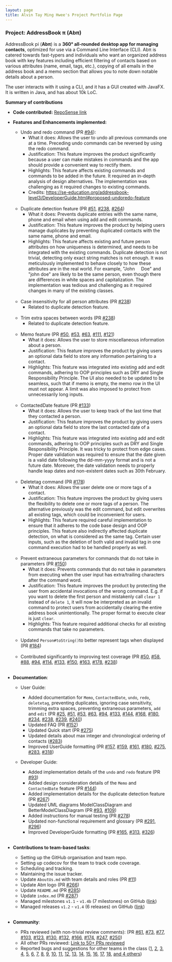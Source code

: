 ```yaml
---
layout: page
title: Alvin Tay Ming Hwee's Project Portfolio Page
---
```


### Project: AddressBook π (Abπ)

AddressBook pi (**Abπ**) is a **360° all-rounded desktop app for managing contacts**, optimized for use via a Command Line Interface (CLI). Abπ is catered towards fast-typers and individuals who want an organized address book with key features including efficient filtering of contacts based on various attributes (name, email, tags, etc.), copying of all emails in the address book and a memo section that allows you to note down notable details about a person. 

The user interacts with it using a CLI, and it has a GUI created with JavaFX. It is written in Java, and has about 10k LoC.

**Summary of contributions**

* **Code contributed:** [RepoSense link](https://nus-cs2103-ay2122s2.github.io/tp-dashboard/?search=atmh&breakdown=true&sort=groupTitle&sortWithin=title&since=2022-02-18&timeframe=commit&mergegroup=&groupSelect=groupByRepos&checkedFileTypes=docs~functional-code~test-code~other)

* **Features and Enhancements implemented:**

  * Undo and redo command (PR [\#94](https://github.com/AY2122S2-CS2103T-T17-4/tp/pull/94)):
    * What it does: Allows the user to undo all previous commands one at a time. Preceding undo commands can be reversed by using the redo command.
    * Justification: This feature improves the product significantly because a user can make mistakes in commands and the app should provide a convenient way to rectify them.
    * Highlights: This feature affects existing commands and commands to be added in the future. It required an in-depth analysis of design alternatives. The implementation was challenging as it required changes to existing commands.
    * Credits: https://se-education.org/addressbook-level3/DeveloperGuide.html#proposed-undoredo-feature
  <br><br>
  * Duplicate detection feature (PR [\#51](https://github.com/AY2122S2-CS2103T-T17-4/tp/pull/51), [\#238](https://github.com/AY2122S2-CS2103T-T17-4/tp/pull/238), [\#264](https://github.com/AY2122S2-CS2103T-T17-4/tp/pull/264))
    * What it does: Prevents duplicate entries with the same name, phone and email when using add and edit commands.
    * Justification: This feature improves the product by helping users manage duplicates by preventing duplicated contacts with the same name, phone and email.
    * Highlights: This feature affects existing and future person attributes on how uniqueness is determined, and needs to be integrated with the existing commands. Duplicate detection is not trivial, detecting only exact string matches is not enough. It was meticulously implemented to behave closely to how these attributes are in the real world. For example, "John &#160;&#160;&#160; Doe" and "john doe" are likely to be the same person, even though there are differences in white spaces and capitalization. The implementation was tedious and challenging as it required changes in many of the existing classes.
  <br><br>
  * Case insensitivity for all person attributes (PR [\#238](https://github.com/AY2122S2-CS2103T-T17-4/tp/pull/238))
    * Related to duplicate detection feature.
  <br><br>
  * Trim extra spaces between words (PR [\#238](https://github.com/AY2122S2-CS2103T-T17-4/tp/pull/238))
    * Related to duplicate detection feature.
  <br><br>
  * Memo feature (PR [\#50](https://github.com/AY2122S2-CS2103T-T17-4/tp/pull/50), [\#53](https://github.com/AY2122S2-CS2103T-T17-4/tp/pull/53), [\#63](https://github.com/AY2122S2-CS2103T-T17-4/tp/pull/63), [\#111](https://github.com/AY2122S2-CS2103T-T17-4/tp/pull/111), [\#121](https://github.com/AY2122S2-CS2103T-T17-4/tp/pull/121))
    * What it does: Allows the user to store miscellaneous information about a person.
    * Justification: This feature improves the product by giving users an optional data field to store any information pertaining to a contact. 
    * Highlights: This feature was integrated into existing add and edit commands, adhering to OOP principles such as DRY and Single Responsibility Principle. The UI also needed to be updated to be seamless, such that if memo is empty, the memo row in the UI must not appear. A limit was also imposed to protect from unnecessarily long inputs.
  <br><br>
  * ContactedDate feature (PR [\#133](https://github.com/AY2122S2-CS2103T-T17-4/tp/pull/133))
    * What it does: Allows the user to keep track of the last time that they contacted a person.
    * Justification: This feature improves the product by giving users an optional data field to store the last contacted date of a contact.
    * Highlights: This feature was integrated into existing add and edit commands, adhering to OOP principles such as DRY and Single Responsibility Principle. It was tricky to protect from edge cases. Proper date validation was required to ensure that the date given is a valid date following the dd-mm-yyyy format and is not a future date. Moreover, the date validation needs to properly handle leap dates and non-existent dates such as 30th February.
  <br><br>
  * Deletetag command (PR [\#178](https://github.com/AY2122S2-CS2103T-T17-4/tp/pull/178))
    * What it does: Allows the user delete one or more tags of a contact.
    * Justification: This feature improves the product by giving users the flexibility to delete one or more tags of a person. The alternative previously was the edit command, but edit overwrites all existing tags, which could be inconvenient for users. 
    * Highlights: This feature required careful implementation to ensure that it adheres to the code base design and OOP principles. This feature also indirectly affected duplicate detection, on what is considered as the same tag. Certain user inputs, such as the deletion of both valid and invalid tag in one command execution had to be handled properly as well. 
  <br><br>
  * Prevent extraneous parameters for commands that do not take in parameters (PR [\#150](https://github.com/AY2122S2-CS2103T-T17-4/tp/pull/150))
    * What it does: Prevents commands that do not take in parameters from executing when the user input has extra/trailing characters after the command word.
    * Justification: This feature improves the product by protecting the user from accidental invocations of the wrong command. E.g. if you want to delete the first person and mistakenly call `clear 1` instead of `delete 1`, it will now be interpreted as an invalid command to protect users from accidentally clearing the entire address book unintentionally. The proper format to execute clear is just `clear`.
    * Highlights: This feature required additional checks for all existing commands that take no parameters.
  <br><br>
  * Updated `Person#toString()`to better represent tags when displayed (PR [\#184](https://github.com/AY2122S2-CS2103T-T17-4/tp/pull/184))
  <br><br>
  * Contributed significantly to improving test coverage (PR [\#50](https://github.com/AY2122S2-CS2103T-T17-4/tp/pull/50), [\#58](https://github.com/AY2122S2-CS2103T-T17-4/tp/pull/58), [\#88](https://github.com/AY2122S2-CS2103T-T17-4/tp/pull/88), [\#94](https://github.com/AY2122S2-CS2103T-T17-4/tp/pull/94), [\#114](https://github.com/AY2122S2-CS2103T-T17-4/tp/pull/114), [\#133](https://github.com/AY2122S2-CS2103T-T17-4/tp/pull/133), [\#150](https://github.com/AY2122S2-CS2103T-T17-4/tp/pull/150), [\#163](https://github.com/AY2122S2-CS2103T-T17-4/tp/pull/163), [\#178](https://github.com/AY2122S2-CS2103T-T17-4/tp/pull/178), [\#238](https://github.com/AY2122S2-CS2103T-T17-4/tp/pull/238))
  <br><br>

<div style="page-break-after: always;"></div>

* **Documentation**:
  * User Guide:
    * Added documentation for `Memo`, `ContactedDate`, `undo`, `redo`, `deletetag`, preventing duplicates, ignoring case sensitivity, trimming extra spaces, preventing extraneous parameters, `add` and `edit` (PR [\#25](https://github.com/AY2122S2-CS2103T-T17-4/tp/pull/25), [\#51](https://github.com/AY2122S2-CS2103T-T17-4/tp/pull/51), [\#53](https://github.com/AY2122S2-CS2103T-T17-4/tp/pull/53), [\#63](https://github.com/AY2122S2-CS2103T-T17-4/tp/pull/63), [\#94](https://github.com/AY2122S2-CS2103T-T17-4/tp/pull/94), [\#133](https://github.com/AY2122S2-CS2103T-T17-4/tp/pull/133), [\#144](https://github.com/AY2122S2-CS2103T-T17-4/tp/pull/144), [\#168](https://github.com/AY2122S2-CS2103T-T17-4/tp/pull/168), [\#180](https://github.com/AY2122S2-CS2103T-T17-4/tp/pull/180), [\#234](https://github.com/AY2122S2-CS2103T-T17-4/tp/pull/234), [\#238](https://github.com/AY2122S2-CS2103T-T17-4/tp/pull/238), [\#239](https://github.com/AY2122S2-CS2103T-T17-4/tp/pull/239), [\#240](https://github.com/AY2122S2-CS2103T-T17-4/tp/pull/240))
    * Updated FAQ (PR [\#152](https://github.com/AY2122S2-CS2103T-T17-4/tp/pull/152))
    * Updated Quick start (PR [\#275](https://github.com/AY2122S2-CS2103T-T17-4/tp/pull/275))
    * Updated details about max integer and chronological ordering of contacts ([\#283](https://github.com/AY2122S2-CS2103T-T17-4/tp/pull/283))
    * Improved UserGuide formatting (PR [\#157](https://github.com/AY2122S2-CS2103T-T17-4/tp/pull/157), [\#159](https://github.com/AY2122S2-CS2103T-T17-4/tp/pull/159), [\#161](https://github.com/AY2122S2-CS2103T-T17-4/tp/pull/161), [\#180](https://github.com/AY2122S2-CS2103T-T17-4/tp/pull/180), [\#275](https://github.com/AY2122S2-CS2103T-T17-4/tp/pull/275), [\#283](https://github.com/AY2122S2-CS2103T-T17-4/tp/pull/283), [\#318](https://github.com/AY2122S2-CS2103T-T17-4/tp/pull/318))
  
  * Developer Guide:
    * Added implementation details of the `undo` and `redo` feature (PR [\#93](https://github.com/AY2122S2-CS2103T-T17-4/tp/pull/93))
    * Added design consideration details of the `Memo` and `ContactedDate` feature (PR [\#144](https://github.com/AY2122S2-CS2103T-T17-4/tp/pull/144))
    * Added implementation details for the duplicate detection feature (PR [\#267](https://github.com/AY2122S2-CS2103T-T17-4/tp/pull/267))
    * Updated UML diagrams ModelClassDiagram and BetterModelClassDiagram (PR [\#93](https://github.com/AY2122S2-CS2103T-T17-4/tp/pull/93), [\#109](https://github.com/AY2122S2-CS2103T-T17-4/tp/pull/109))
    * Added instructions for manual testing (PR [\#278](https://github.com/AY2122S2-CS2103T-T17-4/tp/pull/278))
    * Updated non-functional requirement and glossary (PR [\#291](https://github.com/AY2122S2-CS2103T-T17-4/tp/pull/291), [\#296](https://github.com/AY2122S2-CS2103T-T17-4/tp/pull/296))
    * Improved DeveloperGuide formatting (PR [\#165](https://github.com/AY2122S2-CS2103T-T17-4/tp/pull/165), [\#313](https://github.com/AY2122S2-CS2103T-T17-4/tp/pull/313), [\#326](https://github.com/AY2122S2-CS2103T-T17-4/tp/issues/326))
    <br><br>
    
* **Contributions to team-based tasks**:
  * Setting up the GitHub organisation and team repo.
  * Setting up codecov for the team to track code coverage.
  * Scheduling and tracking.
  * Maintaining the issue tracker.
  * Update `AboutUs.md` with team details and roles (PR [\#11](https://github.com/AY2122S2-CS2103T-T17-4/tp/pull/11))
  * Update Abπ logo (PR [\#266](https://github.com/AY2122S2-CS2103T-T17-4/tp/pull/266))
  * Update `README.md` (PR [\#285](https://github.com/AY2122S2-CS2103T-T17-4/tp/pull/285))
  * Update `index.md` (PR [\#287](https://github.com/AY2122S2-CS2103T-T17-4/tp/pull/287))
  * Managed milestones `v1.1` - `v1.4b` (7 milestones) on GitHub ([link](https://github.com/AY2122S2-CS2103T-T17-4/tp/milestones?state=closed))
  * Managed releases `v1.2` - `v1.4` (6 releases) on GitHub ([link](https://github.com/AY2122S2-CS2103T-T17-4/tp/releases))
  <br><br>

* **Community**:
  * PRs reviewed (with non-trivial review comments): (PR [\#61](https://github.com/AY2122S2-CS2103T-T17-4/tp/pull/61), [\#73](https://github.com/AY2122S2-CS2103T-T17-4/tp/pull/73), [\#77](https://github.com/AY2122S2-CS2103T-T17-4/tp/pull/77), [\#103](https://github.com/AY2122S2-CS2103T-T17-4/tp/pull/103), [\#123](https://github.com/AY2122S2-CS2103T-T17-4/tp/pull/123), [\#130](https://github.com/AY2122S2-CS2103T-T17-4/tp/pull/130), [\#132](https://github.com/AY2122S2-CS2103T-T17-4/tp/pull/132), [\#166](https://github.com/AY2122S2-CS2103T-T17-4/tp/pull/166), [\#174](https://github.com/AY2122S2-CS2103T-T17-4/tp/pull/174), [\#247](https://github.com/AY2122S2-CS2103T-T17-4/tp/pull/247), [\#250](https://github.com/AY2122S2-CS2103T-T17-4/tp/pull/250))
  * All other PRs reviewed: [Link to 50+ PRs reviewed](https://github.com/AY2122S2-CS2103T-T17-4/tp/pulls?q=is%3Apr+is%3Aclosed+reviewed-by%3Aatmh)
  * Reported bugs and suggestions for other teams in the class ([1](https://github.com/atmh/ped/issues/1), [2](https://github.com/atmh/ped/issues/2), [3](https://github.com/atmh/ped/issues/3), [4](https://github.com/atmh/ped/issues/4), [5](https://github.com/atmh/ped/issues/5), [6](https://github.com/atmh/ped/issues/6), [7](https://github.com/atmh/ped/issues/7), [8](https://github.com/atmh/ped/issues/8), [9](https://github.com/atmh/ped/issues/9), [10](https://github.com/atmh/ped/issues/10), [11](https://github.com/atmh/ped/issues/11), [12](https://github.com/atmh/ped/issues/12), [13](https://github.com/atmh/ped/issues/13), [14](https://github.com/atmh/ped/issues/14), [15](https://github.com/atmh/ped/issues/15), [16](https://github.com/atmh/ped/issues/16), [17](https://github.com/atmh/ped/issues/17), [18](https://github.com/atmh/ped/issues/18), [and 4 others](https://github.com/AY2122S2-CS2103T-T17-1/tp/issues/273))
